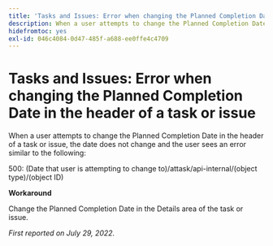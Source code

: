 ```yaml
---
title: 'Tasks and Issues: Error when changing the Planned Completion Date in the header of a task or issue'
description: When a user attempts to change the Planned Completion Date in the header of a task or issue, the date does not change and the user sees an error.
hidefromtoc: yes
exl-id: 046c4084-0d47-485f-a688-ee0ffe4c4709
---
```

# Tasks and Issues: Error when changing the Planned Completion Date in the header of a task or issue

When a user attempts to change the Planned Completion Date in the header of a task or issue, the date does not change and the user sees an error similar to the following:

500: (Date that user is attempting to change to)/attask/api-internal/(object type)/(object ID)

**Workaround**

Change the Planned Completion Date in the Details area of the task or issue.

_First reported on July 29, 2022._
